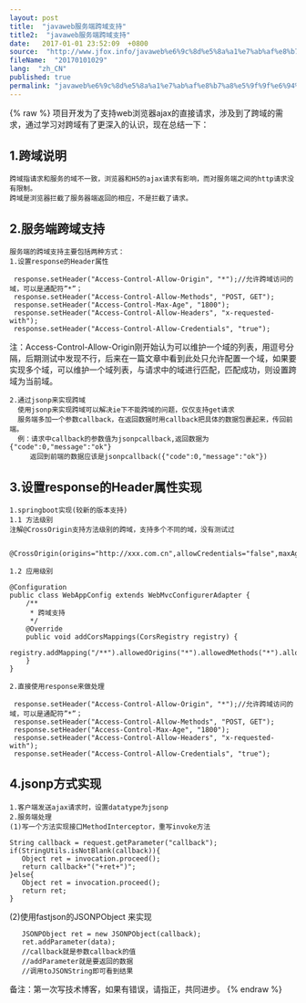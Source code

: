 ```yaml
---
layout: post
title:  "javaweb服务端跨域支持"
title2:  "javaweb服务端跨域支持"
date:   2017-01-01 23:52:09  +0800
source:  "http://www.jfox.info/javaweb%e6%9c%8d%e5%8a%a1%e7%ab%af%e8%b7%a8%e5%9f%9f%e6%94%af%e6%8c%81.html"
fileName:  "20170101029"
lang:  "zh_CN"
published: true
permalink: "javaweb%e6%9c%8d%e5%8a%a1%e7%ab%af%e8%b7%a8%e5%9f%9f%e6%94%af%e6%8c%81.html"
---
```

{% raw %}
项目开发为了支持web浏览器ajax的直接请求，涉及到了跨域的需求，通过学习对跨域有了更深入的认识，现在总结一下：

## 1.跨域说明

    跨域指请求和服务的域不一致，浏览器和H5的ajax请求有影响，而对服务端之间的http请求没有限制。
    跨域是浏览器拦截了服务器端返回的相应，不是拦截了请求。

## 2.服务端跨域支持

    服务端的跨域支持主要包括两种方式：
    1.设置response的Header属性

     response.setHeader("Access-Control-Allow-Origin", "*");//允许跨域访问的域，可以是通配符”*”；
     response.setHeader("Access-Control-Allow-Methods", "POST, GET");
     response.setHeader("Access-Control-Max-Age", "1800");
     response.setHeader("Access-Control-Allow-Headers", "x-requested-with");
     response.setHeader("Access-Control-Allow-Credentials", "true");

注：Access-Control-Allow-Origin刚开始认为可以维护一个域的列表，用逗号分隔，后期测试中发现不行，后来在一篇文章中看到此处只允许配置一个域，如果要实现多个域，可以维护一个域列表，与请求中的域进行匹配，匹配成功，则设置跨域为当前域。

    2.通过jsonp来实现跨域
      使用jsonp来实现跨域可以解决ie下不能跨域的问题，仅仅支持get请求
      服务端多加一个参数callback，在返回数据时用callback把具体的数据包裹起来，传回前端。
      例：请求中callback的参数值为jsonpcallback,返回数据为{"code":0,"message":"ok"}
         返回到前端的数据应该是jsonpcallback({"code":0,"message":"ok"})
    

## 3.设置response的Header属性实现

    
    1.springboot实现(较新的版本支持)
    1.1 方法级别
    注解@CrossOrigin支持方法级别的跨域，支持多个不同的域，没有测试过
    

    @CrossOrigin(origins="http://xxx.com.cn",allowCredentials="false",maxAge=3600)

    1.2 应用级别

    @Configuration
    public class WebAppConfig extends WebMvcConfigurerAdapter {
        /**
         * 跨域支持
         */
        @Override
        public void addCorsMappings(CorsRegistry registry) {
        registry.addMapping("/**").allowedOrigins("*").allowedMethods("*").allowCredentials(false).maxAge(3600);
        }
    }

    2.直接使用response来做处理

     response.setHeader("Access-Control-Allow-Origin", "*");//允许跨域访问的域，可以是通配符”*”；
     response.setHeader("Access-Control-Allow-Methods", "POST, GET");
     response.setHeader("Access-Control-Max-Age", "1800");
     response.setHeader("Access-Control-Allow-Headers", "x-requested-with");
     response.setHeader("Access-Control-Allow-Credentials", "true");

## 4.jsonp方式实现

    1.客户端发送ajax请求时，设置datatype为jsonp
    2.服务端处理
    (1)写一个方法实现接口MethodInterceptor，重写invoke方法

    String callback = request.getParameter("callback");
    if(StringUtils.isNotBlank(callback)){
       Object ret = invocation.proceed();
       return callback+"("+ret+")";
    }else{
       Object ret = invocation.proceed();
       return ret;
    }

(2)使用fastjson的JSONPObject 来实现

       JSONPObject ret = new JSONPObject(callback);
       ret.addParameter(data);
       //callback就是参数callback的值
       //addParameter就是要返回的数据
       //调用toJSONString即可看到结果

备注：第一次写技术博客，如果有错误，请指正，共同进步。
{% endraw %}